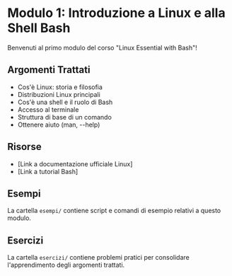 # Modulo 1: Introduzione a Linux e alla Shell Bash

Benvenuti al primo modulo del corso "Linux Essential with Bash"!

## Argomenti Trattati

-   Cos'è Linux: storia e filosofia
-   Distribuzioni Linux principali
-   Cos'è una shell e il ruolo di Bash
-   Accesso al terminale
-   Struttura di base di un comando
-   Ottenere aiuto (man, --help)

## Risorse

-   [Link a documentazione ufficiale Linux]
-   [Link a tutorial Bash]

## Esempi

La cartella `esempi/` contiene script e comandi di esempio relativi a questo modulo.

## Esercizi

La cartella `esercizi/` contiene problemi pratici per consolidare l'apprendimento degli argomenti trattati.